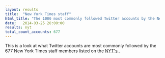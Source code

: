 ```yaml
---
layout: results
title:  "New York Times staff"
html_title: "The 1000 most commonly followed Twitter accounts by the New York Times Staff"
date:   2014-03-25 20:00:00
results: nyt
total_count_accounts: 677
---
```


This is a look at what Twitter accounts are most commonly followed by the 677 New York Times staff members listed on the [NYT's ](https://twitter.com/Scobleizer/lists/tech-investors).
